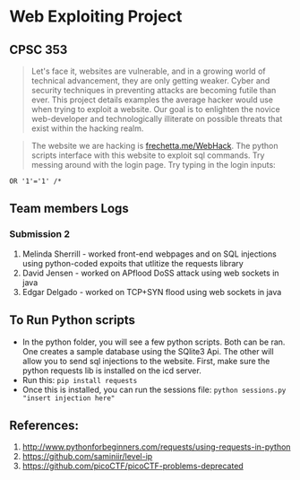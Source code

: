 # Web Exploiting Project
## CPSC 353

> Let's face it, websites are vulnerable, and in a growing world of technical advancement, they are only getting weaker. Cyber and security techniques in preventing attacks are becoming futile than ever. This project details examples the average hacker would use when trying to exploit a website. Our goal is to enlighten the novice web-developer and technologically illiterate on possible threats that exist within the hacking realm.

> The website we are hacking is [frechetta.me/WebHack](http://frechetta.me/WebHack). The python scripts interface with this website to exploit sql commands. Try messing around with the login page. Try typing in the login inputs:
``` 
OR '1'='1' /*
```

## Team members Logs
### Submission 2
1. Melinda Sherrill - worked front-end webpages and on SQL injections using python-coded expoits that utlitize the requests library
2. David Jensen - worked on APflood DoSS attack using web sockets in java
3. Edgar Delgado - worked on TCP+SYN flood using web sockets in java

## To Run Python scripts
* In the python folder, you will see a few python scripts. Both can be ran. One creates a sample database using the SQlite3 Api. The other will allow you to send sql injections to the website. First, make sure the python requests lib is installed on the icd server.
*  Run this:
``` pip install requests ```
* Once this is installed, you can run the sessions file:
``` python sessions.py "insert injection here" ```

## References:
1. http://www.pythonforbeginners.com/requests/using-requests-in-python
2. https://github.com/saminiir/level-ip
3. https://github.com/picoCTF/picoCTF-problems-deprecated
